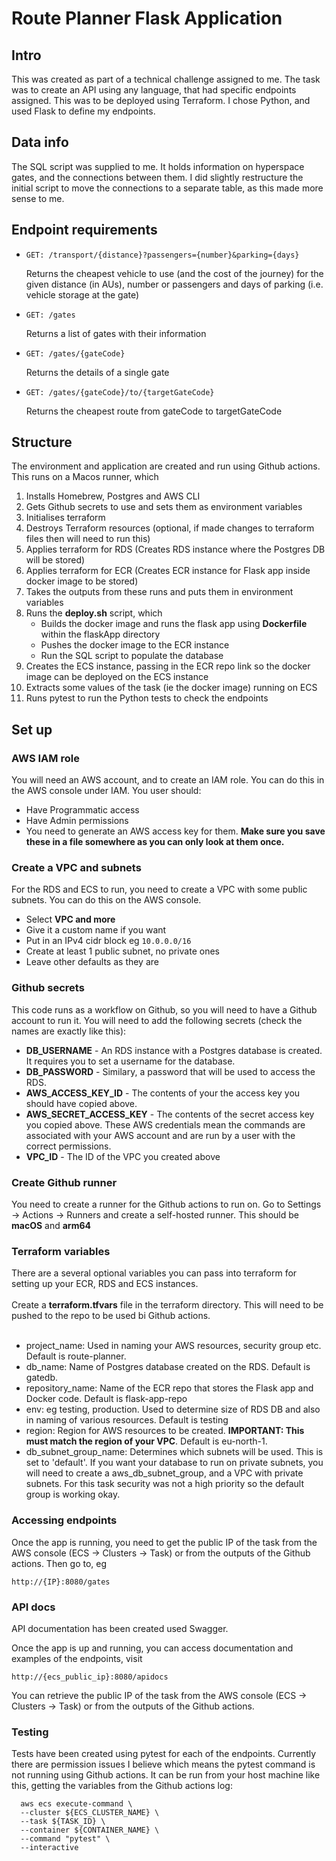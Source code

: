 <h1> Route Planner Flask Application </h1>

<h2> Intro </h2>
This was created as part of a technical challenge assigned to me. The task was to create an API using any language, that had specific endpoints assigned. This was to be deployed using Terraform. I chose Python, and used Flask to define my endpoints.

<h2> Data info </h2>
The SQL script was supplied to me. It holds information on hyperspace gates, and the connections between them. I did slightly restructure the initial script to move the connections to a separate table, as this made more sense to me.

<h2> Endpoint requirements </h2>
<ul>
<li>
  <code>GET: /transport/{distance}?passengers={number}&parking={days} </code>

Returns the cheapest vehicle to use (and the cost of the journey) for the given distance (in AUs), number or passengers and days of parking (i.e. vehicle storage at the gate)
</li>

<li>
<code>GET: /gates</code>

Returns a list of gates with their information </li>

<li>
<code>GET: /gates/{gateCode}</code> 

Returns the details of a single gate 
</li>

<li><code>GET: /gates/{gateCode}/to/{targetGateCode}</code> 

Returns the cheapest route from gateCode to targetGateCode </li>
</ul>

<h2> Structure </h2>

The environment and application are created and run using Github actions. This runs on a Macos runner, which 
<ol>
<li> 
    Installs Homebrew, Postgres and AWS CLI 
</li>
<li> 
    Gets Github secrets to use and sets them as environment variables 
</li>
<li> 
    Initialises terraform 
</li>
<li> 
    Destroys Terraform resources (optional, if made changes to terraform files then will need to run this)
</li>
<li> 
    Applies terraform for RDS (Creates RDS instance where the Postgres DB will be stored) 
</li>
<li> 
    Applies terraform for ECR (Creates ECR instance for Flask app inside docker image to be stored) 
</li>
<li> 
    Takes the outputs from these runs and puts them in environment variables 
</li>
<li> 
    Runs the <b>deploy.sh</b> script, which 
    <ul>
    <li> 
        Builds the docker image and runs the flask app using <b>Dockerfile</b> within the flaskApp directory 
    </li>
    <li> 
        Pushes the docker image to the ECR instance 
    </li>
    <li> 
        Run the SQL script to populate the database </li>
    </ul>
<li> 
    Creates the ECS instance, passing in the ECR repo link so the docker image can be deployed on the ECS instance 
</li>
<li>   
    Extracts some values of the task (ie the docker image) running on ECS
</li>
<li>
    Runs pytest to run the Python tests to check the endpoints
</li>
</ol>

<h2> Set up </h2>

<h3> AWS IAM role </h3>
You will need an AWS account, and to create an IAM role. You can do this in the AWS console under IAM. You user should:
<ul>
<li>
    Have Programmatic access
</li>
<li>
    Have Admin permissions
</li>
<li> 
    You need to generate an AWS access key for them. <b> Make sure you save these in a file somewhere as you can only look at them once. </b>
</li>
</ul>

<h3> Create a VPC and subnets </h3>
For the RDS and ECS to run, you need to create a VPC with some public subnets. You can do this on the AWS console. 
<ul>
<li>
    Select <b>VPC and more </b>
</li>
<li>
    Give it a custom name if you want
</LI>
<li>
    Put in an IPv4 cidr block eg <code>10.0.0.0/16</code>
</li>
<li>
    Create at least 1 public subnet, no private ones
</li>
<li>
    Leave other defaults as they are
</li>
</ul>

<h3> Github secrets </h3>
This code runs as a workflow on Github, so you will need to have a Github account to run it.
You will need to add the following secrets (check the names are exactly like this):
<ul>
<li> 
    <b>DB_USERNAME</b> - An RDS instance with a Postgres database is created. It requires you to set a username for the database.
</li>
<li> 
    <b>DB_PASSWORD</b> - Similary, a password that will be used to access the RDS.
</li>
<li>
    <b>AWS_ACCESS_KEY_ID</b> - The contents of your the access key you should have copied above.
</li>
<li>
    <b>AWS_SECRET_ACCESS_KEY</b> - The contents of the secret access key you copied above. These AWS credentials mean the commands are associated with your AWS account and are run by a user with the correct permissions.
</li>
<li>
    <b>VPC_ID</b> - The ID of the VPC you created above 
</li>
</ul>

<h3> Create Github runner </h3>
You need to create a runner for the Github actions to run on. Go to Settings -> Actions -> Runners and create a self-hosted runner. This should be <b>macOS</b> and <b>arm64</b>


<h3> Terraform variables </h3>
There are a several optional variables you can pass into terraform for setting up your ECR, RDS and ECS instances. 
<br><br>
Create a <b>terraform.tfvars</b> file in the terraform directory. This will need to be pushed to the repo to be used bi Github actions.
<br><br>
<ul>
<li>
    project_name: Used in naming your AWS resources, security group etc. Default is route-planner.
</li>
<li>
    db_name: Name of Postgres database created on the RDS. Default is gatedb.
</li>
<li>
    repository_name: Name of the ECR repo that stores the Flask app and Docker code. Default is flask-app-repo
</li>
<li>
    env: eg testing, production. Used to determine size of RDS DB and also in naming of various resources. Default is testing
</li>
<li>
    region: Region for AWS resources to be created. <b>IMPORTANT: This must match the region of your VPC</b>. Default is eu-north-1.
</li>
<li>
    db_subnet_group_name: Determines which subnets will be used. This is set to 'default'. If you want your database to run on private subnets, you will need to create a aws_db_subnet_group, and a VPC with private subnets. For this task security was not a high priority so the default group is working okay.
</li>
</ul>

<h3> Accessing endpoints </h3>

Once the app is running, you need to get the public IP of the task from the AWS console (ECS -> Clusters -> Task) or from the outputs of the Github actions. Then go to, eg
```
http://{IP}:8080/gates
```

<h3> API docs </h3>

API documentation has been created used Swagger.

Once the app is up and running, you can access documentation and examples of the endpoints, visit
```
http://{ecs_public_ip}:8080/apidocs
```
You can retrieve the public IP of the task from the AWS console (ECS -> Clusters -> Task) or from the outputs of the Github actions.

<h3> Testing </h3>

Tests have been created using pytest for each of the endpoints. Currently there are permission issues I believe which means the pytest command is not running using Github actions. It can be run from your host machine like this, getting the variables from the Github actions log:
```
  aws ecs execute-command \
  --cluster ${ECS_CLUSTER_NAME} \
  --task ${TASK_ID} \
  --container ${CONTAINER_NAME} \
  --command "pytest" \
  --interactive
```